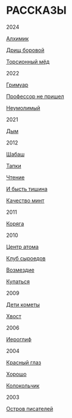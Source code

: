 # РАССКАЗЫ

2024

[Алхимик](https://raw.githubusercontent.com/psemiletov/prose/main/%D0%B0%D0%BB%D1%85%D0%B8%D0%BC%D0%B8%D0%BA.txt)

[Дрищ боровой](https://raw.githubusercontent.com/psemiletov/prose/main/%D0%B4%D1%80%D0%B8%D1%89.txt)

[Торсионный мёд](https://raw.githubusercontent.com/psemiletov/prose/main/%D1%82%D0%BE%D1%80%D1%81%D0%B8%D0%BE%D0%BD%D0%BD%D1%8B%D0%B9%20%D0%BC%D0%B5%D0%B4.txt)


2022

[Гримуар](https://raw.githubusercontent.com/psemiletov/prose/main/%D0%B3%D1%80%D0%B8%D0%BC%D1%83%D0%B0%D1%80.txt)

[Профессор не пришел](https://raw.githubusercontent.com/psemiletov/prose/main/%D0%BF%D1%80%D0%BE%D1%84%D0%B5%D1%81%D1%81%D0%BE%D1%80.txt)

[Неумолимый](https://raw.githubusercontent.com/psemiletov/prose/main/%D0%BD%D0%B5%D1%83%D0%BC%D0%BE%D0%BB%D0%B8%D0%BC%D1%8B%D0%B9.txt)

2021

[Дым](https://raw.githubusercontent.com/psemiletov/prose/main/%D0%B4%D1%8B%D0%BC.txt)

2012

[Шабаш](https://raw.githubusercontent.com/psemiletov/prose/main/%D1%88%D0%B0%D0%B1%D0%B0%D1%88.txt)

[Тапки](https://raw.githubusercontent.com/psemiletov/prose/main/%D1%82%D0%B0%D0%BF%D0%BA%D0%B8.txt)

[Чтение](https://raw.githubusercontent.com/psemiletov/prose/main/%D1%87%D1%82%D0%B5%D0%BD%D0%B8%D0%B5.txt)

[И бысть тишина](https://raw.githubusercontent.com/psemiletov/prose/main/%D0%B8%20%D0%B1%D1%8B%D1%81%D1%82%D1%8C%20%D1%82%D0%B8%D1%88%D0%B8%D0%BD%D0%B0.txt)

[Качество минт](https://raw.githubusercontent.com/psemiletov/prose/main/%D0%BA%D0%B0%D1%87%D0%B5%D1%81%D1%82%D0%B2%D0%BE%20%D0%BC%D0%B8%D0%BD%D1%82.txt)

2011

[Коряга](https://raw.githubusercontent.com/psemiletov/prose/main/%D0%BA%D0%BE%D1%80%D1%8F%D0%B3%D0%B0.txt)


2010

[Центр атома](https://raw.githubusercontent.com/psemiletov/prose/main/%D1%86%D0%B5%D0%BD%D1%82%D1%80%20%D0%B0%D1%82%D0%BE%D0%BC%D0%B0.txt)

[Клуб сыроедов](https://raw.githubusercontent.com/psemiletov/prose/main/%D0%BA%D0%BB%D1%83%D0%B1%20%D1%81%D1%8B%D1%80%D0%BE%D0%B5%D0%B4%D0%BE%D0%B2.txt)

[Возмездие](https://raw.githubusercontent.com/psemiletov/prose/main/%D0%B2%D0%BE%D0%B7%D0%BC%D0%B5%D0%B7%D0%B4%D0%B8%D0%B5.txt)

[Купаться](https://raw.githubusercontent.com/psemiletov/prose/main/%D0%BA%D1%83%D0%BF%D0%B0%D1%82%D1%8C%D1%81%D1%8F.txt)

2009

[Дети кометы](https://raw.githubusercontent.com/psemiletov/prose/main/%D0%B4%D0%B5%D1%82%D0%B8%20%D0%BA%D0%BE%D0%BC%D0%B5%D1%82%D1%8B.txt)

[Хвост](https://raw.githubusercontent.com/psemiletov/prose/main/%D1%85%D0%B2%D0%BE%D1%81%D1%82.txt)


2006

[Иероглиф](https://raw.githubusercontent.com/psemiletov/prose/main/%D0%B8%D0%B5%D1%80%D0%BE%D0%B3%D0%BB%D0%B8%D1%84.txt)

2004

[Красный глаз](https://raw.githubusercontent.com/psemiletov/prose/main/%D0%BA%D1%80%D0%B0%D1%81%D0%BD%D1%8B%D0%B9%20%D0%B3%D0%BB%D0%B0%D0%B7.txt)

[Хорошо](https://raw.githubusercontent.com/psemiletov/prose/main/%D1%85%D0%BE%D1%80%D0%BE%D1%88%D0%BE.txt)

[Колокольчик](https://raw.githubusercontent.com/psemiletov/prose/main/%D0%BA%D0%BE%D0%BB%D0%BE%D0%BA%D0%BE%D0%BB%D1%8C%D1%87%D0%B8%D0%BA.txt)

2003

[Остров писателей](https://raw.githubusercontent.com/psemiletov/prose/main/%D0%BE%D1%81%D1%82%D1%80%D0%BE%D0%B2%20%D0%BF%D0%B8%D1%81%D0%B0%D1%82%D0%B5%D0%BB%D0%B5%D0%B9.txt)